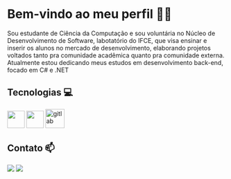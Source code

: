 # Bem-vindo ao meu perfil 👋😄 
<p> 
  Sou estudante de Ciência da Computação e sou voluntária no Núcleo de Desenvolvimento de Software, labotatório do IFCE, que visa ensinar e inserir os alunos no mercado de desenvolvimento, elaborando projetos voltados tanto pra comunidade acadêmica quanto pra comunidade externa. Atualmente estou dedicando meus estudos em desenvolvimento back-end, focado em C# e .NET
</p>

## Tecnologias 💻
<div>
  <img loading="lazy" src="https://cdn.jsdelivr.net/gh/devicons/devicon@latest/icons/csharp/csharp-original.svg" width="40" height="40">
  <img loading="lazy" src="https://cdn.jsdelivr.net/gh/devicons/devicon@latest/icons/dotnetcore/dotnetcore-original.svg" width="40" height="40">
  <img width="44" height="44" src="https://img.icons8.com/color/48/gitlab.png" alt="gitlab"/>
</div>

## Contato 📫
<p align="left">
<div>
<a href = "mailto:leandracou123@gmail.com"><img loading="lazy" src="https://img.shields.io/badge/Gmail-D14836?style=for-the-badge&logo=gmail&logoColor=white" target="_blank"></a>
<a href="https://www.linkedin.com/in/leandra-coutinho-3375a61b8/" target="_blank"><img loading="lazy" src="https://img.shields.io/badge/-LinkedIn-%230077B5?style=for-the-badge&logo=linkedin&logoColor=white" target="_blank"></a>   
</div>
</p>
